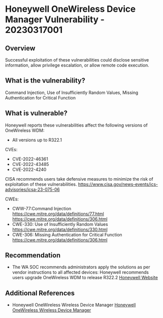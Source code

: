 # Honeywell OneWireless  Device Manager Vulnerability - 20230317001

## Overview

Successful exploitation of these vulnerabilities could disclose sensitive information, allow privilege escalation, or allow remote code execution.

## What is the vulnerability?

Command Injection, Use of Insufficiently Random Values, Missing Authentication for Critical Function

## What is vulnerable?

Honeywell reports these vulnerabilities affect the following versions of OneWireless WDM:  

* All versions up to R322.1

CVEs:

* CVE-2022-46361
* CVE-2022-43485
* CVE-2022-4240

CISA recommends users take defensive measures to minimize the risk of exploitation of these vulnerabilities. <https://www.cisa.gov/news-events/ics-advisories/icsa-23-075-06>

CWEs:

* CWW-77:Command Injection <https://cwe.mitre.org/data/definitions/77.html>
<https://cwe.mitre.org/data/definitions/306.html>
* CWE-330: Use of Insufficiently Random Values <https://cwe.mitre.org/data/definitions/330.html>
* CWE-306: Missing Authentication for Critical Function <https://cwe.mitre.org/data/definitions/306.html>

## Recommendation

* The WA SOC recommends administrators apply the solutions as per vendor instructions to all affected devices: Honeywell recommends users upgrade OneWireless WDM to release R322.2 [Honeywell Website](https://sps.honeywell.com/au/en/support/software-downloads)

## Additional References

* Honeywell OneWireless Wireless Device Manager [Honeywell OneWireless Wireless Device Manager](https://www.cisa.gov/news-events/ics-advisories/icsa-23-075-06)
